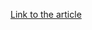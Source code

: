 [Link to the article](https://www.wired.com/story/lockergoga-ransomware-crippling-industrial-firms/)
